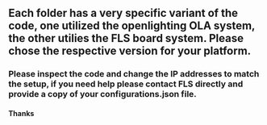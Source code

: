 ## Each folder has a very specific variant of the code, one utilized the openlighting OLA system, the other utilies the FLS board system. Please chose the respective version for your platform.

### Please inspect the code and change the IP addresses to match the setup, if you need help please contact FLS directly and provide a copy of your configurations.json file.


#### Thanks